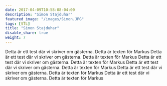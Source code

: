 ```yaml
---
date: 2017-04-09T10:58:08-04:00
description: "Simon Stajduhar"
featured_image: "/images/Simon.JPG"
tags: [STL]
title: "Simon Stajduhar"
disable_share: true
weight: 7
---
```

Detta är ett test där vi skriver om gästerna. Detta är texten för Markus
Detta är ett test där vi skriver om gästerna. Detta är texten för Markus
Detta är ett test där vi skriver om gästerna. Detta är texten för Markus
Detta är ett test där vi skriver om gästerna. Detta är texten för Markus
Detta är ett test där vi skriver om gästerna. Detta är texten för Markus
Detta är ett test där vi skriver om gästerna. Detta är texten för Markus